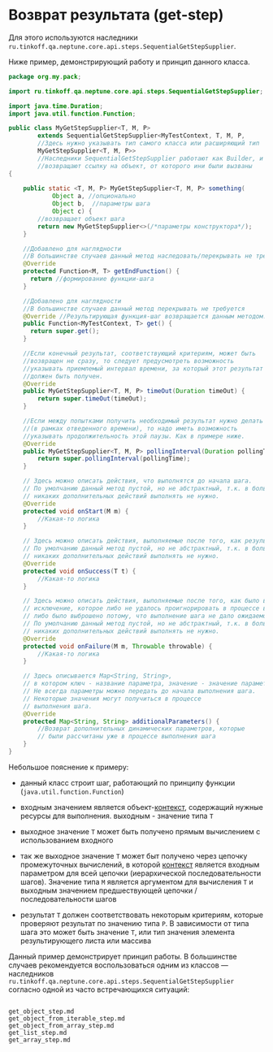 # Возврат результата (get-step)

Для этого используются наследники `ru.tinkoff.qa.neptune.core.api.steps.SequentialGetStepSupplier`. 

Ниже пример, демонстрирующий работу и принцип данного класса. 

```java
package org.my.pack;

import ru.tinkoff.qa.neptune.core.api.steps.SequentialGetStepSupplier;

import java.time.Duration;
import java.util.function.Function;

public class MyGetStepSupplier<T, M, P>
        extends SequentialGetStepSupplier<MyTestContext, T, M, P,
        //Здесь нужно указывать тип самого класса или расширяющий тип
        MyGetStepSupplier<T, M, P>> 
        //Наследники SequentialGetStepSupplier работают как Builder, и многие методы
        //возвращают ссылку на объект, от которого ини были вызваны
{
    
    public static <T, M, P> MyGetStepSupplier<T, M, P> something(
            Object a, //опционально
            Object b,  //параметры шага
            Object c) {
        //возвращает объект шага
        return new MyGetStepSupplier<>(/*параметры конструктора*/);
    }

    //Добавлено для наглядности
    //В большинстве случаев данный метод наследовать/перекрывать не требуется
    @Override
    protected Function<M, T> getEndFunction() {
      return //формирование функции-шага
    }

    //Добавлено для наглядности
    //В большинстве случаев данный метод перекрывать не требуется
    @Override //Результирующая функция-шаг возвращается данным методом.
    public Function<MyTestContext, T> get() {
      return super.get();
    }    

    //Если конечный результат, соответствующий критериям, может быть
    //возвращен не сразу, то следует предусмотреть возможность
    //указывать приемлемый интервал времени, за который этот результат
    //должен быть получен.
    @Override
    public MyGetStepSupplier<T, M, P> timeOut(Duration timeOut) {
        return super.timeOut(timeOut);
    }

    //Если между попытками получить необходимый результат нужно делать паузу
    //(в рамках отведенного времени), то надо иметь возможность
    //указывать продолжительность этой паузы. Как в примере ниже.
    @Override
    public MyGetStepSupplier<T, M, P> pollingInterval(Duration pollingTime) {
        return super.pollingInterval(pollingTime);
    }

    // Здесь можно описать действия, что выполнятся до начала шага.
    // По умолчанию данный метод пустой, но не абстрактный, т.к. в большинстве случаев
    // никаких дополнительных действий выполнять не нужно.
    @Override
    protected void onStart(M m) {
        //Какая-то логика
    }

    // Здесь можно описать действия, выполняемые после того, как результат был вычислен.
    // По умолчанию данный метод пустой, но не абстрактный, т.к. в большинстве случаев
    // никаких дополнительных действий выполнять не нужно.
    @Override
    protected void onSuccess(T t) {
        //Какая-то логика
    }

    // Здесь можно описать действия, выполняемые после того, как было выброшено
    // исключение, которое либо не удалось проигнорировать в процессе вычисления,
    // либо было выброшено потому, что выполнение шага не дало ожидаемого результата.
    // По умолчанию данный метод пустой, но не абстрактный, т.к. в большинстве случаев
    // никаких дополнительных действий выполнять не нужно.
    @Override
    protected void onFailure(M m, Throwable throwable) {
        //Какая-то логика
    }

    // Здесь описывается Map<String, String>, 
    // в котором ключ - название параметра, значение - значение параметра.
    // Не всегда параметры можно передать до начала выполнения шага. 
    // Некоторые значения могут получиться в процессе 
    // выполнения шага.
    @Override
    protected Map<String, String> additionalParameters() {
        //Возврат дополнительных динамических параметров, которые 
        // были рассчитаны уже в процессе выполнения шага
    }
}
```

Небольшое пояснение к примеру:

- данный класс строит шаг, работающий по принципу функции (`java.util.function.Function`)

- входным значением является объект-[контекст](../../context/index.md), содержащий нужные ресурсы для выполнения.
  выходным - значение типа `T`

- выходное значение `T` может быть получено прямым вычислением с использованием входного

- так же выходное значение `T` может быт получено через цепочку промежуточных вычислений, в которой [контекст](../../context/index.md) 
  является входным параметром для всей цепочки (иерархической последовательности шагов). Значение типа `M` является аргументом
  для вычисления `T` и выходным значением предшествующей цепочки / последовательности шагов

- результат `T` должен соответствовать некоторым критериям, которые проверяют результат по значению
  типа `P`. В зависимости от типа шага это может быть значение `T`, или тип значения элемента результирующего
  листа или массива

Данный пример демонстрирует принцип работы. В большинстве случаев рекомендуется воспользоваться одним из
классов — наследников `ru.tinkoff.qa.neptune.core.api.steps.SequentialGetStepSupplier` согласно одной из часто
встречающихся ситуаций:


```{toctree}

get_object_step.md
get_object_from_iterable_step.md
get_object_from_array_step.md
get_list_step.md
get_array_step.md
```